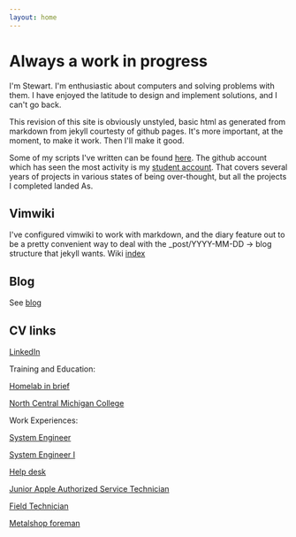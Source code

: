 ```yaml
---
layout: home
---
```

# Always a work in progress

I'm Stewart. I'm enthusiastic about computers and solving problems with them. I
have enjoyed the latitude to design and implement solutions, and I can't go
back.

This revision of this site is obviously unstyled, basic html as generated from
markdown from jekyll courtesty of github pages. It's more important, at the
moment, to make it work. Then I'll make it good.

Some of my scripts I've written can be found
[here](https://github.com/thegoatinthemachine/some-admin-scripts). The github
account which has seen the most activity is my [student account](https://github.com/S-C-Johnston).
That covers several years of projects in various states of being over-thought,
but all the projects I completed landed As.

## Vimwiki

I've configured vimwiki to work with markdown, and the diary feature out to be
a pretty convenient way to deal with the _post/YYYY-MM-DD -> blog structure
that jekyll wants. Wiki [index](wiki/index.md)

## Blog

See [blog](blog)

## CV links

[LinkedIn](https://www.linkedin.com/in/stewart-johnston-42a4bb240)

Training and Education:

[Homelab in brief](./training_and_education/homelab.html)

[North Central Michigan College](./training_and_education/ncmc.html)

Work Experiences:

[System Engineer](./work_experiences/2019-09-harbor_springs-systems_engineer.html)

[System Engineer I](./work_experiences/2019-01-charem_isd-systems_engineer_i.html)

[Help desk](./work_experiences/2018-ncmc-help_desk.html)

[Junior Apple Authorized Service Technician](./work_experiences/2016-macpros-desktop_tech.html)

[Field Technician](./work_experiences/2015-charem_isd-field_tech.html)

[Metalshop foreman](./work_experiences/2014-jmi-foreman.html)
